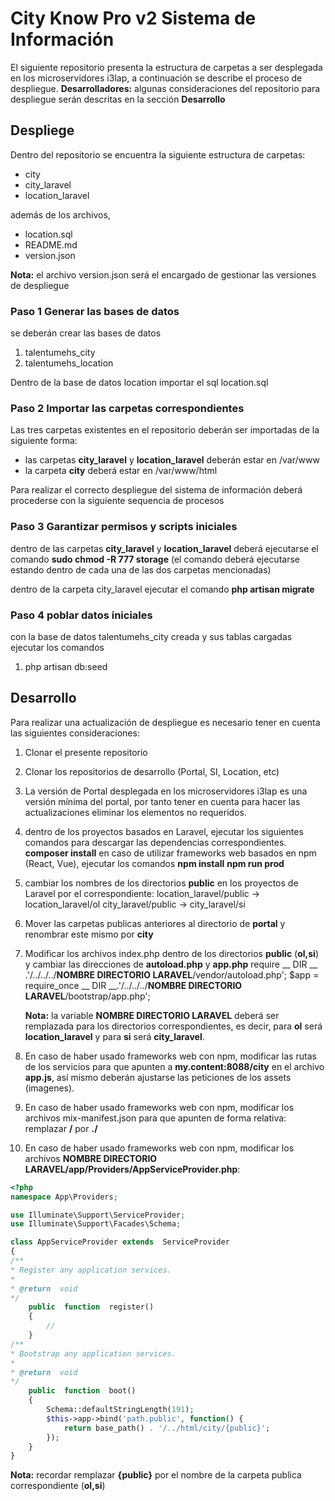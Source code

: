 # City Know Pro v2 Sistema de Información

El siguiente repositorio presenta la estructura de carpetas a ser desplegada en los microservidores i3lap, a continuación se describe el proceso de despliegue.
**Desarrolladores:** algunas consideraciones del repositorio para  despliegue serán descritas en la sección **Desarrollo**

## Despliege
Dentro del repositorio se encuentra la siguiente estructura de carpetas:

 - city
 - city_laravel
 - location_laravel

además de los archivos,

 - location.sql
 - README.md
 - version.json

**Nota:** el archivo version.json será el encargado de gestionar las versiones de despliegue

### Paso 1 Generar las bases de datos 
se deberán crear las bases de datos

 1. talentumehs_city
 2. talentumehs_location

Dentro de la base de datos location importar el sql location.sql

### Paso 2 Importar las carpetas correspondientes
Las tres carpetas existentes en el repositorio deberán ser importadas de la siguiente forma:

 - las carpetas **city_laravel** y **location_laravel** deberán estar en /var/www
 - la carpeta  **city** deberá estar en /var/www/html

Para realizar el correcto despliegue del sistema de información deberá procederse con la siguiente sequencia de procesos

### Paso 3 Garantizar permisos y scripts iniciales

dentro de las carpetas **city_laravel** y **location_laravel** deberá ejecutarse el comando **sudo chmod -R 777 storage** (el comando deberá ejecutarse estando dentro de cada una de las dos carpetas mencionadas)

dentro de la carpeta city_laravel ejecutar el comando **php artisan migrate**

### Paso 4 poblar datos iniciales 
con la base de datos talentumehs_city creada y sus tablas cargadas ejecutar los comandos
 1. php artisan db:seed


## Desarrollo
Para realizar una actualización de despliegue es necesario tener en cuenta las siguientes consideraciones:

 1. Clonar el presente repositorio
 2. Clonar los repositorios de desarrollo (Portal, SI, Location, etc)
 3. La versión de Portal desplegada en los microservidores i3lap es una versión mínima del portal, por tanto tener en cuenta para hacer las actualizaciones eliminar los elementos no requeridos.
 4. dentro de los proyectos basados en Laravel, ejecutar los siguientes comandos para descargar las dependencias correspondientes.
 **composer install**
 en caso de utilizar frameworks web basados en npm (React, Vue), ejecutar los comandos
 **npm install**
 **npm run prod**
 5. cambiar los nombres de los directorios **public** en los proyectos de Laravel por el correspondiente:
	 location_laravel/public -> location_laravel/ol
	 city_laravel/public -> city_laravel/si
 6. Mover las carpetas publicas anteriores al directorio de **portal** y renombrar este mismo por **city**
 7. Modificar los archivos index.php dentro de los directorios **public** (**ol,si**) y cambiar las direcciones de **autoload.php** y **app.php**
	 require  __ DIR __ .'/../../../**NOMBRE DIRECTORIO LARAVEL**/vendor/autoload.php';
	 $app  =  require_once  __ DIR __.'/../../../**NOMBRE DIRECTORIO LARAVEL**/bootstrap/app.php';
	 
	 **Nota:** la variable **NOMBRE DIRECTORIO LARAVEL** deberá ser remplazada para los directorios correspondientes, es decir, para **ol** será **location_laravel** y para **si** será **city_laravel**.
8. En caso de haber usado frameworks web con npm, modificar las rutas de los servicios para que apunten a  **my.content:8088/city** en el archivo **app.js**, así mismo deberán ajustarse las peticiones de los assets (imagenes).
9. En caso de haber usado frameworks web con npm, modificar los archivos mix-manifest.json para que apunten de forma relativa: remplazar **/** por **./**
10. En caso de haber usado frameworks web con npm, modificar los archivos **NOMBRE DIRECTORIO LARAVEL/app/Providers/AppServiceProvider.php**:

```php
<?php
namespace App\Providers;

use Illuminate\Support\ServiceProvider;
use Illuminate\Support\Facades\Schema;

class AppServiceProvider extends  ServiceProvider
{
/**
* Register any application services.
*
* @return  void
*/
	public  function  register()
	{
		//
	}
/**
* Bootstrap any application services.
*
* @return  void
*/
	public  function  boot()
	{
		Schema::defaultStringLength(191);
		$this->app->bind('path.public', function() {
			return base_path() . '/../html/city/{public}';
		});
	}
}
```
**Nota:** recordar remplazar **{public}** por el nombre de la carpeta publica correspondiente (**ol,si**)
